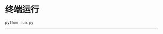 # 终端运行

```shell
python run.py
```
***************************************************************************************************************************************************************************************************************************************************************************************************************************************************************************************************************************************************************************************************************************************************************************************************************************************************************************************************************************************************************************************************************************************************************************